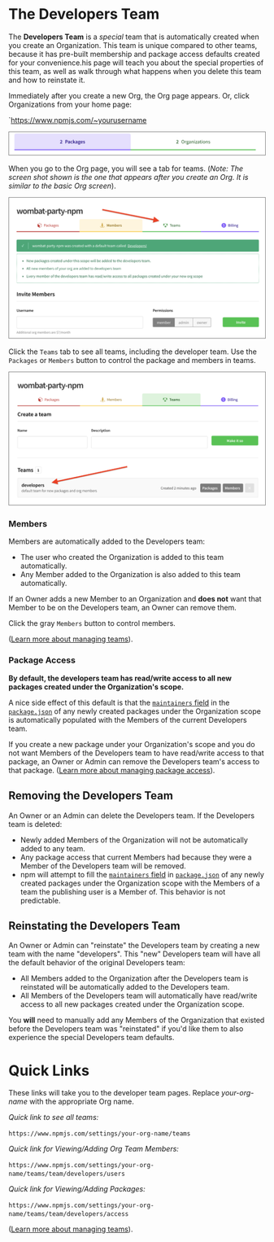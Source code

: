 # The Developers Team

The **Developers Team** is a *special* team that is automatically
created when you create an Organization. This team is unique compared to other teams, because it has pre-built membership and package access defaults created for your convenience.his page will teach you about
the special properties of this team, as well as walk through what
happens when you delete this team and how to reinstate it. 

Immediately after you create a new Org, the Org page appears.  Or, click Organizations from your home page: 

`https://www.npmjs.com/~yourusername

<div style="text-align: center;"><img src="org-tab.png" style="border: 1px solid gray;"></div>

When you go to the Org page, you will see a tab for teams. (_Note: The screen shot shown is the one that appears after you create an Org. It is similar to the basic Org screen_). 

<div style="text-align: center;"><img src="org-auto-creates-developer-team.png" style="border: 1px solid gray;"></div>

Click the `Teams` tab to see all teams, including the developer team. Use the `Packages` or `Members` button to control the package and members in teams. 

<div style="text-align: center;"><img src="developers-team-blank.png" style="border: 1px solid gray;"></div>

### Members

Members are automatically added to the Developers team:

- The user who created the Organization is added to this team automatically.
- Any Member added to the Organization is also added to this team automatically.

If an Owner adds a new Member to an Organization and **does not** want
that Member to be on the Developers team, an Owner can remove them. 

Click the gray `Members` button to control members.

([Learn more about managing teams]).

### Package Access

**By default, the developers team has read/write access to all new packages
created under the Organization's scope.** 

A nice side effect of this default is that the [`maintainers` field] in 
the [`package.json`] of any newly created packages under the Organization scope
is automatically populated with the Members of the current Developers team. 

If you create a new package under your Organization's scope and you do not
want Members of the Developers team to have read/write access to that 
package, an Owner or Admin can remove the Developers team's access to that
package. ([Learn more about managing package access]).


## Removing the Developers Team

An Owner or an Admin can delete the Developers team. If the Developers team
is deleted:

- Newly added Members of the Organization will not be automatically added to
  any team.
- Any package access that current Members had because they were a Member of
  the Developers team will be removed.
- npm will attempt to fill the [`maintainers` field] in [`package.json`] of
  any newly created packages under the Organization scope with the Members of
  a team the publishing user is a Member of. This behavior is not predictable.

## Reinstating the Developers Team

An Owner or Admin can "reinstate" the Developers team by creating a new team
with the name "developers". This "new" Developers team will have all the 
default behavior of the original Developers team:

- All Members added to the Organization after the Developers team is 
  reinstated will be automatically added to the Developers team.
- All Members of the Developers team will automatically have read/write access
  to all new packages created under the Organization scope.

You **will** need to manually add any Members of the Organization that existed
before the Developers team was "reinstated" if you'd like them to also 
experience the special Developers team defaults. 

# Quick Links

These links will take you to the developer team pages. Replace _your-org-name_ with the appropriate Org name. 

_Quick link to see all teams:_

`https://www.npmjs.com/settings/your-org-name/teams`

_Quick link for Viewing/Adding Org Team Members:_

`https://www.npmjs.com/settings/your-org-name/teams/team/developers/users`

_Quick link for Viewing/Adding Packages:_

`https://www.npmjs.com/settings/your-org-name/teams/team/developers/access`



([Learn more about managing teams]).

[Learn more about managing teams]: managing-teams.md
[Learn more about managing Package Access]: managing-package-access.md
[`maintainers` field]: https://docs.npmjs.com/files/package.json#people-fields-author-contributors
[`package.json`]: https://docs.npmjs.com/files/package.json
